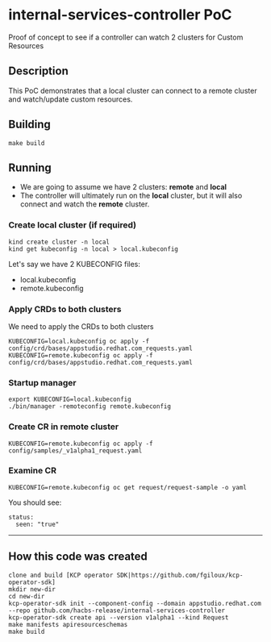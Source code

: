 # internal-services-controller PoC

Proof of concept to see if a controller can watch 2 clusters for Custom Resources

## Description

This PoC demonstrates that a local cluster can connect to a remote cluster and watch/update custom resources.

## Building

```
make build
```

## Running

* We are going to assume we have 2 clusters: **remote** and **local**
* The controller will ultimately run on the **local** cluster, but it will also connect and watch the **remote** cluster.

### Create local cluster (if required)

```
kind create cluster -n local
kind get kubeconfig -n local > local.kubeconfig
```

Let's say we have 2 KUBECONFIG files:

- local.kubeconfig
- remote.kubeconfig

### Apply CRDs to both clusters

We need to apply the CRDs to both clusters

```
KUBECONFIG=local.kubeconfig oc apply -f  config/crd/bases/appstudio.redhat.com_requests.yaml
KUBECONFIG=remote.kubeconfig oc apply -f  config/crd/bases/appstudio.redhat.com_requests.yaml
``` 

### Startup manager

```
export KUBECONFIG=local.kubeconfig
./bin/manager -remoteconfig remote.kubeconfig
```

### Create CR in remote cluster 

```
KUBECONFIG=remote.kubeconfig oc apply -f config/samples/_v1alpha1_request.yaml
```

### Examine CR

```
KUBECONFIG=remote.kubeconfig oc get request/request-sample -o yaml
```

You should see:

```
status:
  seen: "true"
```

---

## How this code was created

```
clone and build [KCP operator SDK|https://github.com/fgiloux/kcp-operator-sdk]
mkdir new-dir
cd new-dir
kcp-operator-sdk init --component-config --domain appstudio.redhat.com --repo github.com/hacbs-release/internal-services-controller
kcp-operator-sdk create api --version v1alpha1 --kind Request
make manifests apiresourceschemas
make build
```

